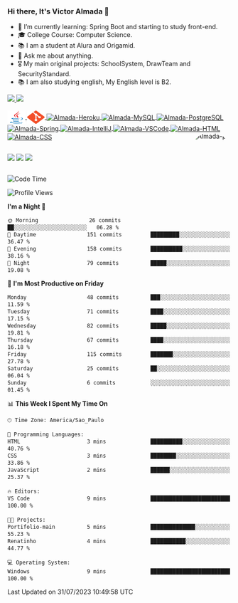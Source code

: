 ### Hi there, It's Victor Almada 👋


- 🌱 I’m currently learning: Spring Boot and starting to study front-end.
- 🎓 College Course: Computer Science.
- 📚  I am a student at Alura and Origamid.
- 💬 Ask me about anything.
- 🎖 My main original projects: SchoolSystem, DrawTeam and SecurityStandard.
- 📚 I am also studying english, My English level is B2.
 
<div>
<a href="https://github.com/Almadavic">
<img height="180em" src="https://github-readme-stats.vercel.app/api?username=Almadavic&showw_icons=true&theme=dark&include_all_commits=true&count_private=true">
<img height="180em" src="https://github-readme-stats.vercel.app/api/top-langs/?username=Almadavic&layout=compact&langs_count=16&theme=dracula">
</div>

<div style="display: inline_block"><br>
  <img align="center" alt="Almada-Java" height="30" width="40" src="https://raw.githubusercontent.com/devicons/devicon/master/icons/java/java-original.svg">
  <img align="center" alt="Almada-Git" height="30" width="40" src="https://raw.githubusercontent.com/devicons/devicon/master/icons/git/git-original.svg">
  <img align="center" alt="Almada-Heroku" height="30" width="40" src="https://cdn.jsdelivr.net/gh/devicons/devicon/icons/heroku/heroku-plain-wordmark.svg" />             
  <img align="center" alt="Almada-MySQL" height="30" width="40" src="https://cdn.jsdelivr.net/gh/devicons/devicon/icons/mysql/mysql-original-wordmark.svg" />
  <img align="center" alt="Almada-PostgreSQL" height="30" width="40" src="https://cdn.jsdelivr.net/gh/devicons/devicon/icons/postgresql/postgresql-plain-wordmark.svg" />
  <img align="center" alt="Almada-Spring" height="30" width="40" src="https://cdn.jsdelivr.net/gh/devicons/devicon/icons/spring/spring-original-wordmark.svg" />
   <img align="center" alt="Almada-IntelliJ" height="30" width="40" src="https://cdn.jsdelivr.net/gh/devicons/devicon/icons/intellij/intellij-original.svg" />
   <img align="center" alt="Almada-VSCode" height="30" width="40" src="https://cdn.jsdelivr.net/gh/devicons/devicon/icons/vscode/vscode-original.svg" />
   <img align="center" alt="Almada-HTML" height="30" width="40" src="https://cdn.jsdelivr.net/gh/devicons/devicon/icons/html5/html5-original.svg" />
   <img align="center" alt="Almada-CSS" height="30" width="40" src="https://cdn.jsdelivr.net/gh/devicons/devicon/icons/css3/css3-original.svg" />
  <img align="right" alt="Almada-pic" height="150" style="border-radius:50px;" src="https://user-images.githubusercontent.com/85299065/185514627-94fcf387-edc6-4c24-88f1-b4873ccd49e9.png">
</div>
  
  ##
 
<div> 
  <a href="https://www.youtube.com/channel/UCUrcUNA90M_ZqLEcQxd3UNA" target="_blank"><img src="https://img.shields.io/badge/YouTube-FF0000?style=for-the-badge&logo=youtube&logoColor=white" target="_blank"></a>
 <a href = "mailto:almadavic@live.com"><img src="https://img.shields.io/badge/-Gmail-%23333?style=for-the-badge&logo=gmail&logoColor=white" target="_blank"></a>
  <a href="https://www.linkedin.com/in/victoralmada/" target="_blank"><img src="https://img.shields.io/badge/-LinkedIn-%230077B5?style=for-the-badge&logo=linkedin&logoColor=white" target="_blank"></a> 
</div>

##

<!--START_SECTION:waka-->
![Code Time](http://img.shields.io/badge/Code%20Time-295%20hrs%2013%20mins-blue)

![Profile Views](http://img.shields.io/badge/Profile%20Views-7-blue)

**I'm a Night 🦉** 

```text
🌞 Morning                26 commits          ██░░░░░░░░░░░░░░░░░░░░░░░   06.28 % 
🌆 Daytime                151 commits         █████████░░░░░░░░░░░░░░░░   36.47 % 
🌃 Evening                158 commits         ██████████░░░░░░░░░░░░░░░   38.16 % 
🌙 Night                  79 commits          █████░░░░░░░░░░░░░░░░░░░░   19.08 % 
```
📅 **I'm Most Productive on Friday** 

```text
Monday                   48 commits          ███░░░░░░░░░░░░░░░░░░░░░░   11.59 % 
Tuesday                  71 commits          ████░░░░░░░░░░░░░░░░░░░░░   17.15 % 
Wednesday                82 commits          █████░░░░░░░░░░░░░░░░░░░░   19.81 % 
Thursday                 67 commits          ████░░░░░░░░░░░░░░░░░░░░░   16.18 % 
Friday                   115 commits         ███████░░░░░░░░░░░░░░░░░░   27.78 % 
Saturday                 25 commits          ██░░░░░░░░░░░░░░░░░░░░░░░   06.04 % 
Sunday                   6 commits           ░░░░░░░░░░░░░░░░░░░░░░░░░   01.45 % 
```


📊 **This Week I Spent My Time On** 

```text
🕑︎ Time Zone: America/Sao_Paulo

💬 Programming Languages: 
HTML                     3 mins              ██████████░░░░░░░░░░░░░░░   40.76 % 
CSS                      3 mins              ████████░░░░░░░░░░░░░░░░░   33.86 % 
JavaScript               2 mins              ██████░░░░░░░░░░░░░░░░░░░   25.37 % 

🔥 Editors: 
VS Code                  9 mins              █████████████████████████   100.00 % 

🐱‍💻 Projects: 
Portifolio-main          5 mins              ██████████████░░░░░░░░░░░   55.23 % 
Renatinho                4 mins              ███████████░░░░░░░░░░░░░░   44.77 % 

💻 Operating System: 
Windows                  9 mins              █████████████████████████   100.00 % 
```


 Last Updated on 31/07/2023 10:49:58 UTC
<!--END_SECTION:waka-->
